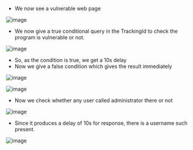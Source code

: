 - We now see a vulnerable web page

![image](https://github.com/Akhilkj123/Portswigger/assets/65653010/0f18acc0-c7b7-4a61-a741-c580d2e6c70e)

- We now give a true conditional query in the TrackingId to check the program is vulnerable or not.

![image](https://github.com/Akhilkj123/Portswigger/assets/65653010/18259bb6-3ba6-488d-8246-ee13a604bdbe)

- So, as the condition is true, we get a 10s delay
- Now we give a false condition which gives the result immediately

![image](https://github.com/Akhilkj123/Portswigger/assets/65653010/298b9b94-a48e-472c-8c84-7f9844b1bae2)
 
![image](https://github.com/Akhilkj123/Portswigger/assets/65653010/27b9df61-84b1-4c8a-9591-1f425c90e532)

- Now we check whether any user called administrator there or not

![image](https://github.com/Akhilkj123/Portswigger/assets/65653010/b199bcfe-af7a-43d7-8186-8be93d83905a)

- Since it produces a delay of 10s for response, there is a username such present.

![image](https://github.com/Akhilkj123/Portswigger/assets/65653010/69bbb3c7-b057-48bd-a539-a6ebb427b99d)





